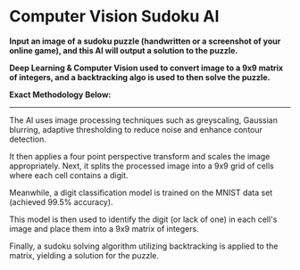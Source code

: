 # Computer Vision Sudoku AI

**Input an image of a sudoku puzzle (handwritten or a screenshot of your online game), and this AI will output a solution to the puzzle.**

**Deep Learning & Computer Vision used to convert image to a 9x9 matrix of integers, and a backtracking algo is used to then solve the puzzle.**



**Exact Methodology Below:**
__________________________

The AI uses image processing techniques such as greyscaling, Gaussian blurring, adaptive thresholding to reduce noise and enhance contour detection.

It then applies a four point perspective transform and scales the image appropriately. Next, it splits the processed image into a 9x9 grid of cells where each cell contains a digit.

Meanwhile, a digit classification model is trained on the MNIST data set (achieved 99.5% accuracy).

This model is then used to identify the digit (or lack of one) in each cell's image and place them into a 9x9 matrix of integers.

Finally, a sudoku solving algorithm utilizing backtracking is applied to the matrix, yielding a solution for the puzzle.
